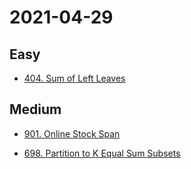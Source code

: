 # 2021-04-29

## Easy

* [404. Sum of Left Leaves](https://leetcode.com/problems/sum-of-left-leaves/)

## Medium

* [901. Online Stock Span](https://leetcode.com/problems/online-stock-span/)

* [698. Partition to K Equal Sum Subsets
](https://leetcode.com/problems/partition-to-k-equal-sum-subsets/)
